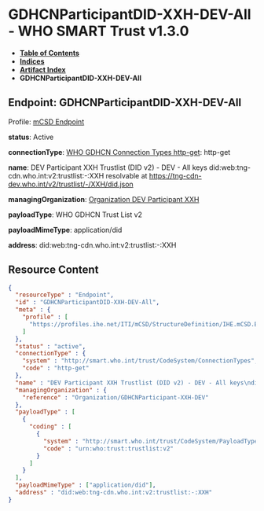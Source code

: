 # GDHCNParticipantDID-XXH-DEV-All - WHO SMART Trust v1.3.0

* [**Table of Contents**](toc.md)
* [**Indices**](indices.md)
* [**Artifact Index**](artifacts.md)
* **GDHCNParticipantDID-XXH-DEV-All**

## Endpoint: GDHCNParticipantDID-XXH-DEV-All

Profile: [mCSD Endpoint](https://profiles.ihe.net/ITI/mCSD/4.0.0/StructureDefinition-IHE.mCSD.Endpoint.html)

**status**: Active

**connectionType**: [WHO GDHCN Connection Types http-get](CodeSystem-ConnectionTypes.md#ConnectionTypes-http-get): http-get

**name**: DEV Participant XXH Trustlist (DID v2) - DEV - All keys did:web:tng-cdn.who.int:v2:trustlist:-:XXH resolvable at https://tng-cdn-dev.who.int/v2/trustlist/-/XXH/did.json

**managingOrganization**: [Organization DEV Participant XXH](Organization-GDHCNParticipant-XXH-DEV.md)

**payloadType**: WHO GDHCN Trust List v2

**payloadMimeType**: application/did

**address**: did:web:tng-cdn.who.int:v2:trustlist:-:XXH



## Resource Content

```json
{
  "resourceType" : "Endpoint",
  "id" : "GDHCNParticipantDID-XXH-DEV-All",
  "meta" : {
    "profile" : [
      "https://profiles.ihe.net/ITI/mCSD/StructureDefinition/IHE.mCSD.Endpoint"
    ]
  },
  "status" : "active",
  "connectionType" : {
    "system" : "http://smart.who.int/trust/CodeSystem/ConnectionTypes",
    "code" : "http-get"
  },
  "name" : "DEV Participant XXH Trustlist (DID v2) - DEV - All keys\ndid:web:tng-cdn.who.int:v2:trustlist:-:XXH\nresolvable at https://tng-cdn-dev.who.int/v2/trustlist/-/XXH/did.json",
  "managingOrganization" : {
    "reference" : "Organization/GDHCNParticipant-XXH-DEV"
  },
  "payloadType" : [
    {
      "coding" : [
        {
          "system" : "http://smart.who.int/trust/CodeSystem/PayloadTypes",
          "code" : "urn:who:trust:trustlist:v2"
        }
      ]
    }
  ],
  "payloadMimeType" : ["application/did"],
  "address" : "did:web:tng-cdn.who.int:v2:trustlist:-:XXH"
}

```
